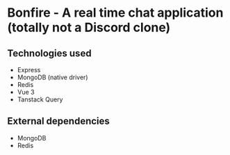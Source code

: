 # Bonfire - A real time chat application (totally not a Discord clone)

## Technologies used

- Express
- MongoDB (native driver)
- Redis
- Vue 3
- Tanstack Query

## External dependencies

- MongoDB
- Redis
